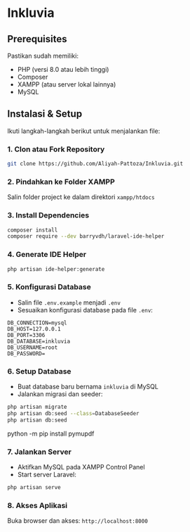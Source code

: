 # Inkluvia

## Prerequisites

Pastikan sudah memiliki:
- PHP (versi 8.0 atau lebih tinggi)
- Composer
- XAMPP (atau server lokal lainnya)
- MySQL

## Instalasi & Setup

Ikuti langkah-langkah berikut untuk menjalankan file:

### 1. Clon atau Fork Repository
```bash
git clone https://github.com/Aliyah-Pattoza/Inkluvia.git
```

### 2. Pindahkan ke Folder XAMPP
Salin folder project ke dalam direktori `xampp/htdocs`

### 3. Install Dependencies
```bash
composer install
composer require --dev barryvdh/laravel-ide-helper
```

### 4. Generate IDE Helper
```bash
php artisan ide-helper:generate
```

### 5. Konfigurasi Database
- Salin file `.env.example` menjadi `.env`
- Sesuaikan konfigurasi database pada file `.env`:
```env
DB_CONNECTION=mysql
DB_HOST=127.0.0.1
DB_PORT=3306
DB_DATABASE=inkluvia
DB_USERNAME=root
DB_PASSWORD=
```

### 6. Setup Database
- Buat database baru bernama `inkluvia` di MySQL
- Jalankan migrasi dan seeder:
```bash
php artisan migrate
php artisan db:seed --class=DatabaseSeeder
php artisan db:seed

```

python -m pip install pymupdf

### 7. Jalankan Server
- Aktifkan MySQL pada XAMPP Control Panel
- Start server Laravel:
```bash
php artisan serve
```

### 8. Akses Aplikasi
Buka browser dan akses: `http://localhost:8000`
